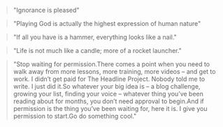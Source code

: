 >"Ignorance is pleased" 

>"Playing God is actually the highest expression of human nature"

>"If all you have is a hammer, everything looks like a nail." 


>"Life is not much like a candle; more of a rocket launcher."

>"Stop waiting for permission.There comes a point when you need to walk away from more lessons, more training, more videos – and get to work. I didn’t get paid for The Headline Project. Nobody told me to write. I just did it.So whatever your big idea is – a blog challenge, growing your list, finding your voice – whatever thing you’ve been reading about for months, you don’t need approval to begin.And if permission is the thing you’ve been waiting for, here it is. I give you permission to start.Go do something cool."
